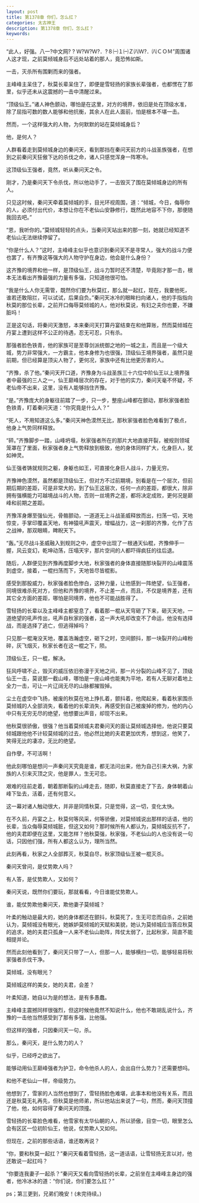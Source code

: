 ```yaml
---
layout: post
title: 第1378章 你们，怎么扛？
categories: 太古神王
description: 第1378章 你们，怎么扛？
keywords:
---
```


“此人，好强。八一?中文网? ? Ｗ?Ｗ?Ｗ?．?８㈠１㈠Ｚ㈧Ｗ?．㈧ＣＯＭ”周围诸人这才现，之前莫倾城身后不远处站着的那人，竟恐怖如斯。

一击，灭杀所有围剿而来的强者。

主峰峰主呆住了，秋莫长辈呆住了，即便是雪轻扬的家族长辈强者，也都愣在了那里，似乎还未从这震撼的一击中清醒过来。

“顶级仙王。”诸人神色颤动，哪怕是在这里，对方的境界，依旧是处在顶级水准，除了屈指可数的数人能够和他抗衡，其余人在此人面前，怕是根本不堪一击。

然而，一个这样强大的人物，为何默默的站在莫倾城身后？

他，是何人？

人群看着走到莫倾城身边的秦问天，看到那挡在秦问天前方的斗战圣族强者，在想到之前秦问天狂傲下达的杀伐之命，诸人只感觉浑身一阵寒冷。

这顶级仙王强者，竟然，听从秦问天之令。

刚才，乃是秦问天下令杀伐，所以他动手了，一击毁灭了围在莫倾城身边的所有人。

只见这时候，秦问天牵着莫倾城的手，目光环视周围，道：“倾城，今日，侮辱你的人，必须付出代价，本想让你在不老仙山安静修行，既然此地容不下你，那便随我回去吧。”

“恩，我听你的。”莫倾城轻轻的点头，当秦问天站出来的那一刻，她就已经知道不老仙山无法继续停留了。

“你是什么人？”这时，主峰峰主似乎也意识到秦问天不是寻常人，强大的战斗力便也罢了，有齐豫这等强大的人物守护在身边，他会是什么身份？

这齐豫的境界和他一样，是顶级仙王，战斗力暂时还不清楚，毕竟刚才那一击，根本无法看出齐豫最强的力量有多强，只知道他很可怕。

“我是什么人你无需管，既然你们要为秋莫扛，那么就一起扛，现在，我要他死，谁若还敢阻拦，可以试试，后果自负。”秦问天冰冷的眼眸扫向诸人，他的手指指向秋莫的那位长辈，之前开口侮辱莫倾城的人，他对秋莫说，有妇之夫你也要，不嫌脏吗！

正是这句话，将秦问天激怒，本来秦问天打算丹宴结束在和他算账，然而莫倾城在丹宴上遭到这样不公正的待遇，忍无可忍，只有杀。

那强者脸色铁青，他的家族可是至尊剑派统御之地的一城之主，而且是一个级大城，势力非常强大，一方霸主，他本身修为也很强，顶级仙王境界强者，虽然只是前期，但已经算是顶尖人物了，更何况，家族中还有比他更厉害的人。

“齐豫，杀了他。”秦问天开口道，齐豫身为斗战圣族三十六位中阶仙王以上境界强者中最强的三人之一，仙王巅峰层次的存在，对于他的实力，秦问天毫不怀疑，不老仙帝不出来，这里，没有人能够挡住齐豫。

“是。”齐豫庞大的身躯往前踏了一步，只一步，整座山峰都在颤动，那秋家强者脸色铁青，盯着秦问天道：“你究竟是什么人？”

“死人，不用知道这么多。”秦问天神色漠然无比，那秋家强者脸色难看到了极点，他身上气势同样释放。

“砰。”齐豫脚步一踏，山峰坍塌，秋家强者所在的那片大地直接开裂，被规则领域笼罩在了里面，秋家强者身上气势释放到极致，他的身体同样扩大，化身巨人，犹如神灵。

仙王强者铸就规则之躯，身躯也如王，可直接化身巨人战斗，力量无穷。

齐豫神色漠然，虽然都是顶级仙王，但对方不过前期境，别看是在一个层次，但前期后期的差距，可是非常大的，到了仙王这层次，任何一点的差距，都很大，除非拥有强横能力可越境战斗的人物，否则一丝境界之差，都将决定成败，更何况是巅峰和前期之差距。

齐豫浑身爆至强仙光，骨骼颤动，一道道无上斗战圣威释放而出，扫荡一切，天地惊变，手掌印覆盖天地，有神猿吼声震天，增幅战力，这一刹那的齐豫，化作了古之战神，那双眼睛，睥睨天下。

“轰。”无尽战斗圣威融入到规则之中，虚空中出现了一根通天仙棍，齐豫伸手一握，风云变幻，乾坤动荡，压塌天宇，那片空间的人都吓得疯狂的往后退。

随后，人群便见到齐豫再度脚步大地，秋家强者的身体直接随那块裂开的山峰震荡到虚空，接着，一棍扫荡而下，天地皆尽皆棍影。

感受到那股威力，秋家强者脸色惨白，这种力量，让他感到一阵绝望，仙王强者，同境很难杀死对方，但他和齐豫的境界，不止差一点，而且，不仅是境界差，还有其它全方面的差距，哪怕是同境界，他也不可能战胜得了。

雪轻扬的长辈以及主峰峰主都窒息了，看着那一棍从天穹砸了下来，砸灭天地，一道绝望的吼声传出，吼声自秋家的强者，这一声大吼却改变不了命运，他没有选择战，而是选择了逃亡，但逃得掉吗？

只见那一棍淹没天地，覆盖浩瀚虚空，砸下之时，空间颤抖，那一块裂开的山峰粉碎，灰飞烟灭，秋家长者在这一棍之下，陨。

顶级仙王，只一棍，解决。

狂风呼啸不止，毁灭的威压依旧弥漫于天地之间，那一片分裂的山峰不见了，顶级仙王一击，莫说那一截山峰，哪怕是一座山峰也能夷为平地，若有人无聊对着地上全力一击，可让一片辽阔无尽的山脉都摧毁掉。

尘土在虚空中飞扬，被废的秋莫在地上挣扎着，颤抖着，他爬起来，看着秋家围杀莫倾城的人全部消失，看着他的长辈消失，再感受到自己被废掉的修为，他的内心中只有无穷无尽的绝望，他想要出声音，却现不出来。

他秋莫很骄傲，很强？他当着莫倾城夫君秦问天的面让莫倾城选择他，他说只要莫倾城跟他他不计较莫倾城的过去，他必然比她的夫君更加优秀，想到这，他笑了，笑得无比的凄凉，无比的绝望。

自作孽，不可活啊！

他此刻哪怕是想问一声秦问天究竟是谁，都无法问出来，他为自己引来大祸，为家族的人引来灭顶之灾，他是罪人，生无可恋。

艰难的往前走着，朝着那断裂的山峰走去，随即，秋莫直接走了下去，身体朝着山峰下坠去，活着，还有何意义。

这一幕对诸人触动很大，并非是同情秋莫，只是觉得，这一切，变化太快。

在不久前，丹宴之上，秋莫何等风采，何等骄傲，对莫倾城说出那样的话语，他的长辈，当众侮辱莫倾城脏，但这又如何？那时候所有人都认为，莫倾城反抗不了，他的夫君即便在这里，又能怎样？他秋莫强，秋家强，不老仙山的人也没有说一句话，只因他们强，所有人都这么认为，理所当然。

此刻再看，秋家之人全部葬灭，秋莫自尽，秋家顶级仙王被一棍灭杀。

秦问天曾问，是仗势欺人吗？

有人答，是仗势欺人，又如何？

秦问天说，既然你们要玩，那就看看，今日谁能仗势欺人。

谁，能仗势欺他秦问天，欺他妻子莫倾城？

叶柔的触动是最大的，她的身体都还在颤抖，秋莫死了，生无可恋而自杀，之前她认为，莫倾城没有眼光，她嫉妒莫倾城的天赋和美貌，她认为莫倾城应当答应秋莫的追求，她的夫君只孤身一人来不老仙山助阵，阵仗太弱了，比起秋家，简直不能相提并论。

然而此刻他看到了，秦问天只带了一人，但那一人，能够横扫一切，能够轻易将秋家强者杀伐干净。

莫倾城，没有眼光？

莫倾城这样的美女，她的夫君，会差？

叶柔知道，她自以为是的想法，是有多愚蠢。

主峰峰主震撼同样很强烈，但这时候他竟然不知说什么，他也不敢胡乱说什么，齐豫的一击他当然感受到了那有多强，比他强。

但这样的强者，只因秦问天一句，杀。

那么，秦问天，是什么势力的人？

似乎，已经呼之欲出了。

能够动用仙王巅峰强者为护卫，命令他杀人的人，会出自什么势力？还需要想吗。

和他不老仙山一样，帝级势力。

他想到了，雪家的人当然也想到了，雪轻扬脸色难堪，此事本和他没有关系，而且还是秋莫无礼再先，但秋莫是他师弟，所以他站出来说了一句，然而，秦问天顶撞了他，他，如何容得了秦问天的顶撞。

雪轻扬的长辈脸色难看，他雪家有太华仙朝的人，所以骄傲，目空一切，眼里怎么会有区区一位初阶仙王，他说，仗势欺人又如何。

但现在，之前的那些话语，谁还敢再说？

“你，要和秋莫一起扛？”秦问天看着雪轻扬，这一道话语，让雪轻扬无言以对，他还敢说一起扛吗？

“你要连我妻子一起杀？”秦问天又看向雪轻扬的长辈，之前坐在主峰峰主身边的强者，他冷冰冰的道：“你们说，你们要怎么扛？”

ps；第三更到，兄弟们晚安！(未完待续。)
